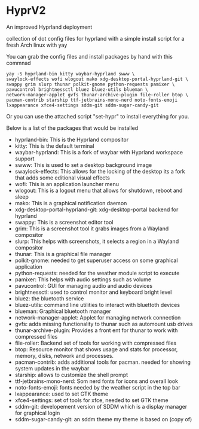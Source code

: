 # HyprV2
An improved Hyprland deployment

collection of dot config files for hyprland with a simple install script for a fresh Arch linux with yay

You can grab the config files and install packages by hand with this commnad
```
yay -S hyprland-bin kitty waybar-hyprland swww \ 
swaylock-effects wofi wlogout mako xdg-desktop-portal-hyprland-git \
swappy grim slurp thunar polkit-gnome python-requests pamixer \
pavucontrol brightnessctl bluez bluez-utils blueman \
network-manager-applet gvfs thunar-archive-plugin file-roller btop \
pacman-contrib starship ttf-jetbrains-mono-nerd noto-fonts-emoji 
lxappearance xfce4-settings sddm-git sddm-sugar-candy-git
```

Or you can use the attached script "set-hypr" to install everything for you.

Below is a list of the packages that would be installed

- hyprland-bin: This is the Hyprland compositor
- kitty: This is the default terminal
- waybar-hyprland: This is a fork of waybar with Hyprland workspace support
- swww: This is used to set a desktop background image
- swaylock-effects: This allows for the locking of the desktop its a fork that adds some editional visual effects
- wofi: This is an application launcher menu
- wlogout: This is a logout menu that allows for shutdown, reboot and sleep
- mako: This is a graphical notification daemon
- xdg-desktop-portal-hyprland-git: xdg-desktop-portal backend for hyprland
- swappy: This is a screenshot editor tool
- grim: This is a screenshot tool it grabs images from a Wayland compositor
- slurp: This helps with screenshots, it selects a region in a Wayland compositor
- thunar: This is a graphical file manager
- polkit-gnome: needed to get superuser access on some graphical application
- python-requests: needed for the weather module script to execute
- pamixer: This helps with audio settings such as volume
- pavucontrol: GUI for managing audio and audio devices
- brightnessctl: used to control monitor and keyboard bright level
- bluez: the bluetooth service
- bluez-utils: command line utilities to interact with bluettoth devices
- blueman: Graphical bluetooth manager
- network-manager-applet: Applet for managing network connection
- gvfs: adds missing functionality to thunar such as automount usb drives
- thunar-archive-plugin: Provides a front ent for thunar to work with compressed files
- file-roller: Backend set of tools for working with compressed files
- btop: Resource monitor that shows usage and stats for processor, memory, disks, network and processes.
- pacman-contrib: adds additional tools for pacman. needed for showing system updates in the waybar
- starship: allows to customize the shell prompt
- ttf-jetbrains-mono-nerd: Som nerd fonts for icons and overall look
- noto-fonts-emoji: fonts needed by the weather script in the top bar
- lxappearance: used to set GTK theme
- xfce4-settings: set of tools for xfce, needed to set GTK theme
- sddm-git: developement version of SDDM which is a display manager for graphical login
- sddm-sugar-candy-git: an sddm theme my theme is based on (copy of)

